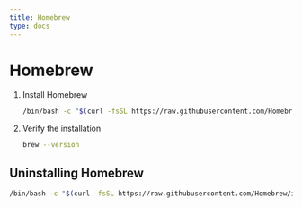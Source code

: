 ```yaml
---
title: Homebrew
type: docs
---
```


# Homebrew

1.  Install Homebrew

    ```sh
    /bin/bash -c "$(curl -fsSL https://raw.githubusercontent.com/Homebrew/install/HEAD/install.sh)"
    ```

2.  Verify the installation

    ```sh
    brew --version
    ```

## Uninstalling Homebrew

```sh
/bin/bash -c "$(curl -fsSL https://raw.githubusercontent.com/Homebrew/install/HEAD/uninstall.sh)"
```
